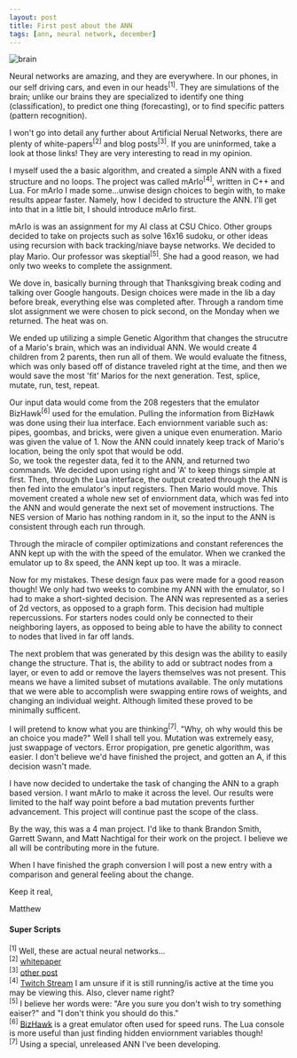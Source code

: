 ```yaml
---
layout: post
title: First post about the ANN
tags: [ann, neural network, december]
---
```


![brain](http://www.extremetech.com/wp-content/uploads/2015/10/neural-networks-3.jpg)

Neural networks are amazing, and they are everywhere.  In our phones, in our self driving cars, and even in our heads<sup>[1]</sup>.  They are simulations of the brain; unlike our brains they are specialized to identify one thing (classification), to predict one thing (forecasting), or to find specific patters (pattern recognition).


I won't go into detail any further about Artificial Nerual Networks, there are plenty of white-papers<sup>[2]</sup> and blog posts<sup>[3]</sup>.  If you are uninformed, take a look at those links!  They are very interesting to read in my opinion.

I myself used the a basic algorithm, and created a simple ANN with a fixed structure and no loops.  The project was called mArIo<sup>[4]</sup>, written in C++ and Lua.  For mArIo I made some...unwise design choices to begin with, to make results appear faster.  Namely, how I decided to structure the ANN.  I'll get into that in a little bit, I should introduce mArIo first.

mArIo is was an assignment for my AI class at CSU Chico.  Other groups decided to take on projects such as solve 16x16 sudoku, or other ideas using recursion with back tracking/niave bayse networks.  We decided to play Mario.  Our professor was skeptial<sup>[5]</sup>.  She had a good reason, we had only two weeks to complete the assignment.

We dove in, basically burning through that Thanksgiving break coding and talking over Google hangouts.  Design choices were made in the lib a day before break, everything else was completed after.  Through a random time slot assignment we were chosen to pick second, on the Monday when we returned.  The heat was on.

  We ended up utilizing a simple Genetic Algorithm that changes the strucutre of a Mario's brain, which was an individual ANN.  We would create 4 children from 2 parents, then run all of them.  We would evaluate the fitness, which was only based off of distance traveled right at the time, and then we would save the most 'fit' Marios for the next generation.  Test, splice, mutate, run, test, repeat.

Our input data would come from the 208 regesters that the emulator BizHawk<sup>[6]</sup> used for the emulation.  Pulling the information from BizHawk was done using their lua interface.  Each enviornment variable such as: pipes, goombas, and bricks, were given a unique even enumeration.  Mario was given the value of 1.  Now the ANN could innately keep track of Mario's location, being the only spot that would be odd.  
So, we took the regester data, fed it to the ANN, and returned two commands.  We decided upon using right and 'A' to keep things simple at first.  Then, through the Lua interface, the output created through the ANN is then fed into the emulator's input registers.  Then Mario would move.  This movement created a whole new set of enviornment data, which was fed into the ANN and would generate the next set of movement instructions.  The NES version of Mario has nothing random in it, so the input to the ANN is consistent through each run through.

Through the miracle of compiler optimizations and constant references the ANN kept up with the with the speed of the emulator.  When we cranked the emulator up to 8x speed, the ANN kept up too.  It was a miracle.

Now for my mistakes.  These design faux pas were made for a good reason though!  We only had two weeks to combine my ANN with the emulator, so I had to make a short-sighted decision.  The ANN was represented as a series of 2d vectors, as opposed to a graph form.  This decision had multiple repercussions.  For starters nodes could only be connected to their neighboring layers, as opposed to being able to have the ability to connect to nodes that lived in far off lands.  

The next problem that was generated by this design was the ability to easily change the structure.  That is, the ability to add or subtract nodes from a layer, or even to add or remove the layers themselves was not present.  This means we have a limited subset of mutations available.  The only mutations that we were able to accomplish were swapping entire rows of weights, and changing an individual weight.  Although limited these proved to be minimally sufficent.

I will pretend to know what you are thinking<sup>[7]</sup>.  "Why, oh why would this be an choice you made?"  Well I shall tell you.  Mutation was extremely easy, just swappage of vectors.  Error propigation, pre genetic algorithm, was easier.  I don't believe we'd have finished the project, and gotten an A, if this decision wasn't made.

I have now decided to undertake the task of changing the ANN to a graph based version.  I want mArIo to make it across the level.  Our results were limited to the half way point before a bad mutation prevents further advancement.  This project will continue past the scope of the class.

By the way, this was a 4 man project.  I'd like to thank Brandon Smith, Garrett Swann, and Matt Nachtigal for their work on the project.  I believe we all will be contributing more in the future.

When I have finished the graph conversion I will post a new entry with a comparison and general feeling about the change.

Keep it real,

Matthew


#### Super Scripts
<sup>[1]</sup> Well, these are actual neural networks...<br />
<sup>[2]</sup> [whitepaper](http://www.roguewave.com/getattachment/80bd5b86-ea29-457a-a0e1-db07e4cc5157/Neural-Networks-An-Introductiontarget=)<br />
<sup>[3]</sup> [other post](http://www.psych.utoronto.ca/users/reingold/courses/ai/cache/neural2.html)<br />
<sup>[4]</sup> [Twitch Stream](https://www.twitch.tv/chrynde)  I am unsure if it is still running/is active at the time you may be viewing this.  Also, clever name right?<br />
<sup>[5]</sup> I believe her words were: "Are you sure you don't wish to try something eaiser?" and "I don't think you should do this."<br />
<sup>[6]</sup> [BizHawk](http://tasvideos.org/Bizhawk.html) is a great emulator often used for speed runs.  The Lua console is more useful than just finding hidden enviornment variables though!<br />
<sup>[7]</sup> Using a special, unreleased ANN I've been developing.<br />
